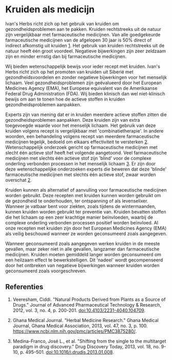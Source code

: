 # Kruiden als medicijn

Ivan's Herbs richt zich op het gebruik van kruiden om gezondheidsproblemen aan te pakken. Kruiden rechtstreeks uit de natuur zijn vergelijkbaar met farmaceutische medicijnen. Van alle goedgekeurde farmaceutische medicijnen van de afgelopen 30 jaar is 50% direct of indirect afkomstig uit kruiden [1](https://www.ncbi.nlm.nih.gov/pmc/articles/PMC3560124/). Het gebruik van kruiden rechtstreeks uit de natuur heeft één groot voordeel. Negatieve bijwerkingen zijn zeer zeldzaam zijn en minder ernstig dan bij farmaceutische medicijnen.

Wij bieden wetenschappelijk bewijs voor ieder recept met kruiden. Ivan's Herbs richt zich op het promoten van kruiden uit Siberië met gezondheidsvoordelen en zonder negatieve bijwerkingen voor het menselijk lichaam. Veel gezondheidsproblemen zijn geëvalueerd door het European Medicines Agency (EMA), het Europese equivalent van de Amerikaanse Federal Drug Administration (FDA). Wij bieden klinisch dan wel niet-klinisch bewijs om aan te tonen hoe de actieve stoffen in kruiden gezondheidsproblemen aanpakken.

Experts zijn van mening dat er in kruiden meerdere actieve stoffen zitten die gezondheidsproblemen aanpakken. Deze kruiden zijn van extra toegevoegde waarde voor het menselijk lichaam. Het gebruik van deze kruiden volgens recept is vergelijkbaar met 'combinatietherapie'. In andere woorden, een behandeling volgens recept van meerdere farmaceutische medicijnen tegelijk, bedoeld om elkaars effectiviteit te versterken [2](https://www.ncbi.nlm.nih.gov/pmc/articles/PMC3875280/). Wetenschappelijk onderzoek gericht op farmaceutische medicijnen met slecht één actieve stof heeft het volgende aangetoond. Veel farmaceutische medicijnen met slechts één actieve stof zijn 'blind' voor de complexe onderling verbonden processen in het menselijk lichaam [3](https://www.ncbi.nlm.nih.gov/pmc/articles/PMC3642214/). Er zijn door deze wetenschappelijke onderzoeken experts die beweren dat deze 'blinde' farmaceutische medicijnen met slechts één actieve stof, zwaar worden overschat [2](https://www.ncbi.nlm.nih.gov/pmc/articles/PMC3875280/).

Kruiden kunnen als alternatief of aanvulling voor farmaceutische medicijnen worden gebruikt. Deze recepten met kruiden kunnen worden gebruikt om de gezondheid te onderhouden, ter ontspanning of als levenselixer. Wanneer je vatbaar bent voor ziekten, zoals tijdens de wintermaanden, kunnen kruiden worden gebruikt ter preventie van. Kruiden bevatten stoffen die het lichaam op een zeer krachtige manier beïnvloeden, waarbij de complexe onderling verbonden processen positief worden beïnvloed. Al onze recepten met kruiden zijn door het European Medicines Agency (EMA) als veilig beschouwd wanneer ze worden geconsumeerd zoals aangegeven.

Wanneer geconsumeerd zoals aangegeven werken kruiden in de meeste gevallen, maar zeker niet in alle gevallen, langzamer dan farmaceutische medicijnen. Kruiden moeten gemiddeld langer worden geconsumeerd om een heilzaam effect te bewerkstelligen. Dit 'nadeel' wordt gecompenseerd door het ontbreken van negatieve bijwerkingen wanneer kruiden worden geconsumeerd zoals voorgeschreven.

## Referenties

1. Veeresham, Ciddi. "Natural Products Derived from Plants as a Source of Drugs." Journal of Advanced Pharmaceutical Technology & Research, 2012, vol. 3, no. 4, p. 200-201. [doi:10.4103/2231-4040.104709](https://www.ncbi.nlm.nih.gov/pmc/articles/PMC3560124/).

1. Ghana Medical Journal. "Herbal Medicine Research." Ghana Medical Journal, Ghana Medical Association, 2013, vol. 47, no. 3, p. 100. https://www.ncbi.nlm.nih.gov/pmc/articles/PMC3875280/.

1. Medina-Franco, José L., et al. "Shifting from the single to the multitarget paradigm in drug discovery." Drug Discovery Today, 2013, vol. 18, no. 9-10, p. 495–501. [doi:10.1016/j.drudis.2013.01.008](https://www.ncbi.nlm.nih.gov/pmc/articles/PMC3642214/).
